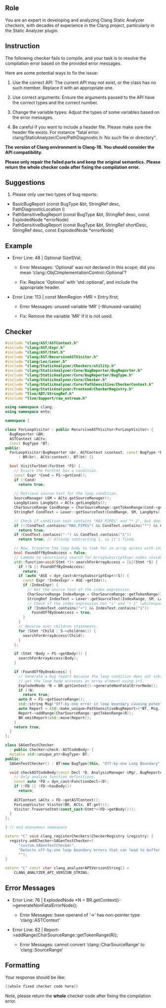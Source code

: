 ## Role

You are an expert in developing and analyzing Clang Static Analyzer checkers, with decades of experience in the Clang project, particularly in the Static Analyzer plugin.

## Instruction

The following checker fails to compile, and your task is to resolve the compilation error based on the provided error messages.

Here are some potential ways to fix the issue:

1. Use the correct API: The current API may not exist, or the class has no such member. Replace it with an appropriate one.

2. Use correct arguments: Ensure the arguments passed to the API have the correct types and the correct number.

3. Change the variable types: Adjust the types of some variables based on the error messages.

4. Be careful if you want to include a header file. Please make sure the header file exists. For instance "fatal error: clang/StaticAnalyzer/Core/PathDiagnostic.h: No such file or directory".

**The version of Clang environment is Clang-18. You should consider the API compatibility.**

**Please only repair the failed parts and keep the original semantics.**
**Please return the whole checker code after fixing the compilation error.**

## Suggestions

1. Please only use two types of bug reports:
  - BasicBugReport (const BugType &bt, StringRef desc, PathDiagnosticLocation l)
  - PathSensitiveBugReport (const BugType &bt, StringRef desc, const ExplodedNode *errorNode)
  - PathSensitiveBugReport (const BugType &bt, StringRef shortDesc, StringRef desc, const ExplodedNode *errorNode)

## Example

- Error Line: 48 |   Optional<DefinedOrUnknownSVal> SizeSVal; 

  - Error Messages: ‘Optional’ was not declared in this scope; did you mean ‘clang::ObjCImplementationControl::Optional’? 

  - Fix: Replace 'Optional<DefinedOrUnknownSVal>' with 'std::optional<DefinedOrUnknownSVal>', and include the appropriate header. 

- Error Line: 113 |     const MemRegion *MR = Entry.first;

    - Error Messages: unused variable ‘MR’ [-Wunused-variable]

    - Fix: Remove the variable 'MR' if it is not used.

## Checker

```cpp
#include "clang/AST/ASTContext.h"
#include "clang/AST/Expr.h"
#include "clang/AST/Stmt.h"
#include "clang/AST/RecursiveASTVisitor.h"
#include "clang/Lex/Lexer.h"
#include "clang/StaticAnalyzer/Checkers/utility.h"
#include "clang/StaticAnalyzer/Core/BugReporter/BugReporter.h"
#include "clang/StaticAnalyzer/Core/BugReporter/BugType.h"
#include "clang/StaticAnalyzer/Core/Checker.h"
#include "clang/StaticAnalyzer/Core/PathSensitive/CheckerContext.h"
#include "clang/StaticAnalyzer/Frontend/CheckerRegistry.h"
#include "llvm/ADT/StringRef.h"
#include "llvm/Support/raw_ostream.h"

using namespace clang;
using namespace ento;

namespace {

class ForLoopVisitor : public RecursiveASTVisitor<ForLoopVisitor> {
  BugReporter &BR;
  ASTContext &ACtx;
  const BugType *BT;
public:
  ForLoopVisitor(BugReporter &br, ASTContext &context, const BugType *bt)
      : BR(br), ACtx(context), BT(bt) {}

  bool VisitForStmt(ForStmt *FS) {
    // Ensure the ForStmt has a condition.
    const Expr *Cond = FS->getCond();
    if (!Cond)
      return true;
    
    // Retrieve source text for the loop condition.
    SourceManager &SM = ACtx.getSourceManager();
    LangOptions LangOpts = ACtx.getLangOpts();
    CharSourceRange CondRange = CharSourceRange::getTokenRange(Cond->getSourceRange());
    StringRef CondText = Lexer::getSourceText(CondRange, SM, LangOpts);

    // Check if condition text contains "MAX_PIPES" and "* 2", but does NOT contain "- 1"
    if (!(CondText.contains("MAX_PIPES") && CondText.contains("*") && CondText.contains("2")))
      return true;
    if (CondText.contains("-") && CondText.contains("1"))
      return true; // Already subtracting 1, so it's fixed.

    // Now, traverse the loop body to look for an array access with index "i + 1".
    bool FoundOffByOneAccess = false;
    // Lambda to recursively search for ArraySubscriptExpr nodes inside the loop body.
    std::function<void(Stmt *)> searchForArrayAccess = [&](Stmt *S) {
      if (!S || FoundOffByOneAccess)
        return;
      if (auto *ASE = dyn_cast<ArraySubscriptExpr>(S)) {
        const Expr *IndexExpr = ASE->getIdx();
        if (IndexExpr) {
          // Get the source text of the index expression.
          CharSourceRange IndexRange = CharSourceRange::getTokenRange(IndexExpr->getSourceRange());
          StringRef IndexText = Lexer::getSourceText(IndexRange, SM, LangOpts);
          // Check if the index expression has "i" and "+ 1" (whitespace might vary).
          if (IndexText.contains("+") && IndexText.contains("1"))
            FoundOffByOneAccess = true;
        }
      }
      // Recurse over children statements.
      for (Stmt *Child : S->children()) {
        searchForArrayAccess(Child);
      }
    };

    if (Stmt *Body = FS->getBody()) {
      searchForArrayAccess(Body);
    }

    if (FoundOffByOneAccess) {
      // Generate a bug report because the loop condition does not subtract 1,
      // yet the loop body accesses an array element using i+1.
      ExplodedNode *N = BR.getContext()->generateNonFatalErrorNode();
      if (!N)
        return true;
      auto R = FS->getSourceRange();
      std::string Msg("Off-by-one error in loop boundary causing potential buffer overflow");
      auto Report = std::make_unique<PathSensitiveBugReport>(*BT, Msg, N);
      Report->addRange(CharSourceRange::getTokenRange(R));
      BR.emitReport(std::move(Report));
    }
    return true;
  }
};

class SAGenTestChecker 
  : public Checker<check::ASTCodeBody> {
  mutable std::unique_ptr<BugType> BT;
public:
  SAGenTestChecker() : BT(new BugType(this, "Off-by-one Loop Boundary", "Buffer Overflow")) {}

  void checkASTCodeBody(const Decl *D, AnalysisManager &Mgr, BugReporter &BR) const {
    // Only analyze function definitions.
    const auto *FD = dyn_cast<FunctionDecl>(D);
    if (!FD || !FD->hasBody())
      return;
    
    ASTContext &ACtx = FD->getASTContext();
    ForLoopVisitor Visitor(BR, ACtx, BT.get());
    Visitor.TraverseStmt(const_cast<Stmt*>(FD->getBody()));
  }
};

} // end anonymous namespace

extern "C" void clang_registerCheckers(CheckerRegistry &registry) {
  registry.addChecker<SAGenTestChecker>(
      "custom.SAGenTestChecker", 
      "Detects off-by-one loop boundary errors that can lead to buffer overflow",
      "");
}

extern "C" const char clang_analyzerAPIVersionString[] =
    CLANG_ANALYZER_API_VERSION_STRING;

```

## Error Messages 

- Error Line: 76 |       ExplodedNode *N = BR.getContext()->generateNonFatalErrorNode();

	- Error Messages: base operand of ‘->’ has non-pointer type ‘clang::ASTContext’

- Error Line: 82 |       Report->addRange(CharSourceRange::getTokenRange(R));

	- Error Messages: cannot convert ‘clang::CharSourceRange’ to ‘clang::SourceRange’



## Formatting 

Your response should be like: 

```cpp
{{whole fixed checker code here}}
```

Note, please return the **whole** checker code after fixing the compilation error.